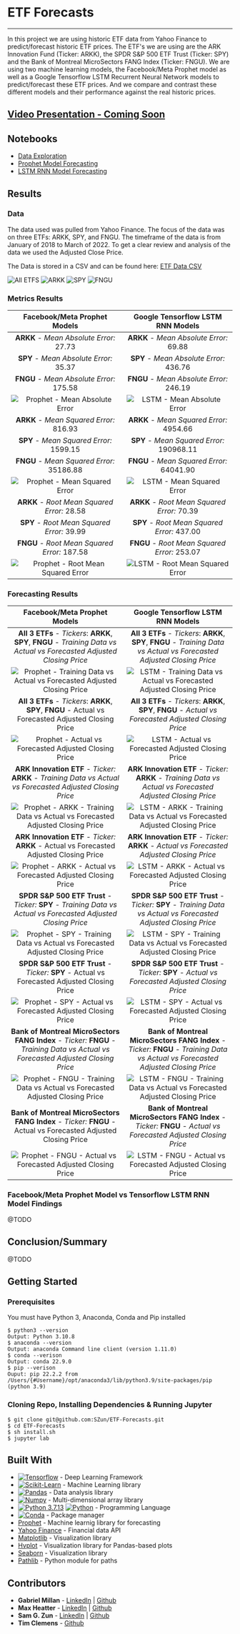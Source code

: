 # ETF Forecasts
<hr>
In this project we are using historic ETF data from Yahoo Finance to predict/forecast historic ETF prices. The ETF's we are using are the ARK Innovation Fund (Ticker: ARKK), the SPDR S&P 500 ETF Trust (Ticker: SPY) and the Bank of Montreal MicroSectors FANG Index (Ticker: FNGU). We are using two machine learning models, the Facebook/Meta Prophet model as well as a Google Tensorflow LSTM Recurrent Neural Network models to predict/forecast these ETF prices. And we compare and contrast these different models and their performance against the real historic prices.

## [Video Presentation - Coming Soon]()

## Notebooks
- [Data Exploration](./Data_Exploration.ipynb)
- [Prophet Model Forecasting](./Prophet.ipynb)
- [LSTM RNN Model Forecasting](./LSTM_RNN.ipynb)

## Results
### Data
The data used was pulled from Yahoo Finance. The focus of the data was on three ETFs: ARKK, SPY, and FNGU. The timeframe of the data is from January of 2018 to March of 2022. To get a clear review and analysis of the data we used the Adjusted Close Price.

The Data is stored in a CSV and can be found here: [ETF Data CSV](./Resources/Data/etf_data.csv)

![All ETFS](./Resources/images/markdown/Analysis__etf_adjusted_closing_prices.png)
![ARKK](./Resources/images/markdown/Analysis_arkk_etf_adjusted_closing_prices.png)
![SPY](./Resources/images/markdown/Analysis_spy_etf_adjusted_closing_prices.png)
![FNGU](./Resources/images/markdown/Analysis_fngu_etf_adjusted_closing_prices.png)

### Metrics Results
Facebook/Meta Prophet Models | Google Tensorflow LSTM RNN Models
:-------------------------:|:-------------------------:
**ARKK** - *Mean Absolute Error:* 27.73 | **ARKK** - *Mean Absolute Error:* 69.88
**SPY** - *Mean Absolute Error:* 35.37 | **SPY** - *Mean Absolute Error:* 436.76
**FNGU** - *Mean Absolute Error:* 175.58 | **FNGU** - *Mean Absolute Error:* 246.19
![Prophet - Mean Absolute Error](./Resources/images/markdown/Prophet/metrics/Prophet_mean_absolute_error.png)  |  ![LSTM - Mean Absolute Error](./Resources/images/markdown/LSTM_RNN/metrics/LSTM_RNN_mean_absolute_error.png)
**ARKK** - *Mean Squared Error:* 816.93 | **ARKK** - *Mean Squared Error:* 4954.66
**SPY** - *Mean Squared Error:* 1599.15 | **SPY** - *Mean Squared Error:* 190968.11
**FNGU** - *Mean Squared Error:* 35186.88 | **FNGU** - *Mean Squared Error:* 64041.90
![Prophet - Mean Squared Error](./Resources/images/markdown/Prophet/metrics/Prophet_mean_squared_error.png)  |  ![LSTM - Mean Squared Error](./Resources/images/markdown/LSTM_RNN/metrics/LSTM_RNN_mean_squared_error.png)
**ARKK** - *Root Mean Squared Error:* 28.58 | **ARKK** - *Root Mean Squared Error:* 70.39
**SPY** - *Root Mean Squared Error:* 39.99 | **SPY** - *Root Mean Squared Error:* 437.00
**FNGU** - *Root Mean Squared Error:* 187.58 | **FNGU** - *Root Mean Squared Error:* 253.07
![Prophet - Root Mean Squared Error](./Resources/images/markdown/Prophet/metrics/Prophet_root_mean_squared_error.png)  |  ![LSTM - Root Mean Squared Error](./Resources/images/markdown/LSTM_RNN/metrics/LSTM_RNN_root_mean_squared_error.png)
### Forecasting Results
Facebook/Meta Prophet Models | Google Tensorflow LSTM RNN Models
:-------------------------:|:-------------------------:
**All 3 ETFs** - *Tickers*: **ARKK**, **SPY**, **FNGU** - *Training Data vs Actual vs Forecasted Adjusted Closing Price* | **All 3 ETFs** - *Tickers*: **ARKK**, **SPY**, **FNGU** - *Training Data vs Actual vs Forecasted Adjusted Closing Price*
![Prophet - Training Data vs Actual vs Forecasted Adjusted Closing Price](./Resources/images/markdown/Prophet/plots/Prophet_training_data_vs_actual_vs_forecasted_etf_adjusted_closing_prices.png)  |  ![LSTM - Training Data vs Actual vs Forecasted Adjusted Closing Price](./Resources/images/markdown/LSTM_RNN/plots/LSTM_RNN_training_data_vs_actual_vs_forecasted_etf_adjusted_closing_prices.png)
**All 3 ETFs** - *Tickers*: **ARKK**, **SPY**, **FNGU** - Actual vs Forecasted Adjusted Closing Price | **All 3 ETFs** - *Tickers*: **ARKK**, **SPY**, **FNGU** - *Actual vs Forecasted Adjusted Closing Price*
![Prophet - Actual vs Forecasted Adjusted Closing Price](./Resources/images/markdown/Prophet/plots/Prophet_actual_vs_forecasted_etf_adjusted_closing_prices.png)  |  ![LSTM - Actual vs Forecasted Adjusted Closing Price](./Resources/images/markdown/LSTM_RNN/plots/LSTM_RNN_actual_vs_forecasted_etf_adjusted_closing_prices.png)
**ARK Innovation ETF** - *Ticker:* **ARKK** - *Training Data vs Actual vs Forecasted Adjusted Closing Price* | **ARK Innovation ETF** - *Ticker:* **ARKK** - *Training Data vs Actual vs Forecasted Adjusted Closing Price*
![Prophet - ARKK - Training Data vs Actual vs Forecasted Adjusted Closing Price](./Resources/images/markdown/Prophet/plots/Prophet_arkk_training_data_vs_actual_vs_forecasted_etf_adjusted_closing_prices.png)  |  ![LSTM - ARKK - Training Data vs Actual vs Forecasted Adjusted Closing Price](./Resources/images/markdown/LSTM_RNN/plots/LSTM_RNN_arkk_training_data_vs_actual_vs_forecasted_etf_adjusted_closing_prices.png)
**ARK Innovation ETF** - *Ticker:* **ARKK** - Actual vs Forecasted Adjusted Closing Price | **ARK Innovation ETF** - *Ticker:* **ARKK** - *Actual vs Forecasted Adjusted Closing Price*
![Prophet - ARKK - Actual vs Forecasted Adjusted Closing Price](./Resources/images/markdown/Prophet/plots/Prophet_arkk_actual_vs_forecasted_etf_adjusted_closing_prices.png)  |  ![LSTM - ARKK - Actual vs Forecasted Adjusted Closing Price](./Resources/images/markdown/LSTM_RNN/plots/LSTM_RNN_arkk_actual_vs_forecasted_etf_adjusted_closing_prices.png)
**SPDR S&P 500 ETF Trust** - *Ticker:* **SPY** - *Training Data vs Actual vs Forecasted Adjusted Closing Price* | **SPDR S&P 500 ETF Trust** - *Ticker:* **SPY** - *Training Data vs Actual vs Forecasted Adjusted Closing Price*
![Prophet - SPY - Training Data vs Actual vs Forecasted Adjusted Closing Price](./Resources/images/markdown/Prophet/plots/Prophet_training_data_vs_actual_vs_forecasted_etf_adjusted_closing_prices.png)  |  ![LSTM - SPY - Training Data vs Actual vs Forecasted Adjusted Closing Price](./Resources/images/markdown/LSTM_RNN/plots/LSTM_RNN_spy_training_data_vs_actual_vs_forecasted_etf_adjusted_closing_prices.png)
**SPDR S&P 500 ETF Trust** - *Ticker:* **SPY** - Actual vs Forecasted Adjusted Closing Price | **SPDR S&P 500 ETF Trust** - *Ticker:* **SPY** - *Actual vs Forecasted Adjusted Closing Price*
![Prophet -  SPY - Actual vs Forecasted Adjusted Closing Price](./Resources/images/markdown/Prophet/plots/Prophet_spy_actual_vs_forecasted_etf_adjusted_closing_prices.png)  |  ![LSTM - SPY - Actual vs Forecasted Adjusted Closing Price](./Resources/images/markdown/LSTM_RNN/plots/LSTM_RNN_spy_actual_vs_forecasted_etf_adjusted_closing_prices.png)
**Bank of Montreal MicroSectors FANG Index** - *Ticker:* **FNGU** - *Training Data vs Actual vs Forecasted Adjusted Closing Price* | **Bank of Montreal MicroSectors FANG Index** - *Ticker:* **FNGU** - *Training Data vs Actual vs Forecasted Adjusted Closing Price*
![Prophet - FNGU - Training Data vs Actual vs Forecasted Adjusted Closing Price](./Resources/images/markdown/Prophet/plots/Prophet_fngu_training_data_vs_actual_vs_forecasted_etf_adjusted_closing_prices.png)  |  ![LSTM - FNGU - Training Data vs Actual vs Forecasted Adjusted Closing Price](./Resources/images/markdown/LSTM_RNN/plots/LSTM_RNN_fngu_training_data_vs_actual_vs_forecasted_etf_adjusted_closing_prices.png)
**Bank of Montreal MicroSectors FANG Index** - *Ticker:* **FNGU** - Actual vs Forecasted Adjusted Closing Price | **Bank of Montreal MicroSectors FANG Index** - *Ticker:* **FNGU** - *Actual vs Forecasted Adjusted Closing Price*
![Prophet - FNGU - Actual vs Forecasted Adjusted Closing Price](./Resources/images/markdown/Prophet/plots/Prophet_fngu_actual_vs_forecasted_etf_adjusted_closing_prices.png)  |  ![LSTM - FNGU - Actual vs Forecasted Adjusted Closing Price](./Resources/images/markdown/LSTM_RNN/plots/LSTM_RNN_fngu_actual_vs_forecasted_etf_adjusted_closing_prices.png)

### Facebook/Meta Prophet Model vs Tensorflow LSTM RNN Model Findings
@TODO

## Conclusion/Summary
@TODO

## Getting Started
### Prerequisites

You must have Python 3, Anaconda, Conda and Pip installed

```
$ python3 --version
Output: Python 3.10.8
$ anaconda --version
Output: anaconda Command line client (version 1.11.0)
$ conda --verison
Output: conda 22.9.0
$ pip --verison
Ouput: pip 22.2.2 from /Users/{#Username}/opt/anaconda3/lib/python3.9/site-packages/pip (python 3.9)
```

### Cloning Repo, Installing Dependencies & Running Jupyter
```
$ git clone git@github.com:SZun/ETF-Forecasts.git
$ cd ETF-Forecasts
$ sh install.sh
$ jupyter lab
```

## Built With
- [![Tensorflow](https://img.shields.io/badge/TensorFlow-FF6F00?style=for-the-badge&logo=tensorflow&logoColor=white)](https://www.tensorflow.org/) - Deep Learning Framework
- [![Scikit-Learn](https://img.shields.io/badge/scikit_learn-F7931E?style=for-the-badge&logo=scikit-learn&logoColor=white)](https://scikit-learn.org/stable/) - Machine Learning library
- [![Pandas](https://img.shields.io/badge/Pandas-2C2D72?style=for-the-badge&logo=pandas&logoColor=white)](https://pandas.pydata.org/docs/#) - Data analysis library
- [![Numpy](https://img.shields.io/badge/Numpy-777BB4?style=for-the-badge&logo=numpy&logoColor=white)](https://numpy.org/) - Multi-dimensional array library
- [![Python 3.7.13](https://img.shields.io/badge/python-3670A0?style=for-the-badge&logo=python&logoColor=ffdd54)]([https://www.python.org/downloads/release/python-3713/)
[![Python](https://img.shields.io/badge/Python-3.7.13-blue)](https://www.python.org/downloads/release/python-3713/) - Programming Language
- [![Conda](https://img.shields.io/badge/conda-342B029.svg?&style=for-the-badge&logo=anaconda&logoColor=white)](https://docs.conda.io/en/latest/) - Package manager
- [Prophet](https://facebook.github.io/prophet/) - Machine learnig library for forecasting
- [Yahoo Finance](https://matplotlib.org/) - Financial data API
- [Matplotlib](https://hvplot.holoviz.org/) - Visualization library 
- [Hvplot](https://hvplot.holoviz.org/) - Visualization library for Pandas-based plots
- [Seaborn](https://seaborn.pydata.org/)  - Visualization library
- [Pathlib](https://plotly.com/python/) - Python module for paths

## Contributors
- **Gabriel Millan** - [LinkedIn](https://www.linkedin.com/in/millangabriel/) | [Github](https://github.com/gjmillan)
- **Max Heatter** - [LinkedIn](https://www.linkedin.com/in/maxwell-heatter-ba4b03194/) | [Github](https://github.com/MaxHeatter)
- **Sam G. Zun** - [LinkedIn](https://www.linkedin.com/in/szun/) | [Github](https://github.com/SZun)
- **Tim Clemens** - [Github](https://github.com/AmericanHacker)

